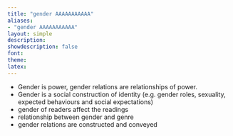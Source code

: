 ```yaml
---
title: "gender AAAAAAAAAAA"
aliases:
- "gender AAAAAAAAAAA"
layout: simple
description: 
showdescription: false
font: 
theme: 
latex: 
---
```


- Gender is power, gender relations are relationships of power.
- Gender is a social construction of identity (e.g. gender roles, sexuality, expected behaviours and social expectations)
- gender of readers affect the readings
- relationship between gender and genre
- gender relations are constructed and conveyed
